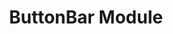 ---
title: ButtonBar Module
productversion: '1.7'
product: Enterprise Browser
layout: guide.html
subhead: RhoElements 2.x API
---